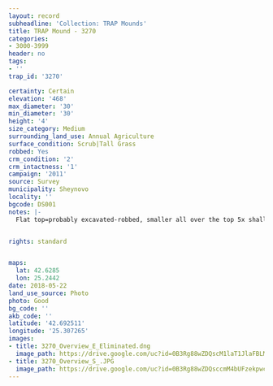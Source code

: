 ```yaml
---
layout: record
subheadline: 'Collection: TRAP Mounds'
title: TRAP Mound - 3270
categories:
- 3000-3999
header: no
tags:
- ''
trap_id: '3270'

certainty: Certain
elevation: '468'
max_diameter: '30'
min_diameter: '30'
height: '4'
size_category: Medium
surrounding_land_use: Annual Agriculture
surface_condition: Scrub|Tall Grass
robbed: Yes
crm_condition: '2'
crm_intactness: '1'
campaign: '2011'
source: Survey
municipality: Sheynovo
locality: ''
bgcode: DS001
notes: |-
  Flat top=probably excavated-robbed, smaller all over the top 5x shallow, old vegetation grass.


rights: standard


maps:
  lat: 42.6285
  lon: 25.2442
date: 2018-05-22
land_use_source: Photo
photo: Good
bg_code: ''
akb_code: ''
latitude: '42.692511'
longitude: '25.307265'
images:
- title: 3270_Overview_E_Eliminated.dng
  image_path: https://drive.google.com/uc?id=0B3Rg88wZDQscM1laT1JlaFBLMTg
- title: 3270_Overview_S_.JPG
  image_path: https://drive.google.com/uc?id=0B3Rg88wZDQsccmM4bUFzekpwczg
---
```

